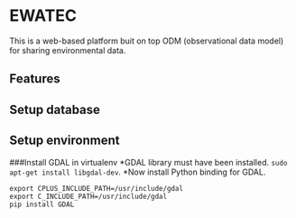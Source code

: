 # EWATEC
This is a web-based platform buit on top ODM (observational data model) for sharing environmental data.
## Features

## Setup database 

## Setup environment
###Install GDAL in virtualenv
*GDAL library must have been installed.
`sudo apt-get install libgdal-dev`.
*Now install Python binding for GDAL.
```
export CPLUS_INCLUDE_PATH=/usr/include/gdal
export C_INCLUDE_PATH=/usr/include/gdal
pip install GDAL
```
